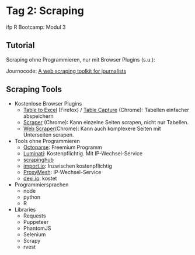 # Tag 2: Scraping
ifp R Bootcamp: Modul 3


## Tutorial

Scraping ohne Programmieren, nur mit Browser Plugins (s.u.):

Journocode: [A web scraping toolkit for journalists](https://journocode.com/2019/01/28/web-scraping-tools-journalists-how-to/)

## Scraping Tools

- Kostenlose Browser Plugins
	- [Table to Excel](https://addons.mozilla.org/en-US/firefox/addon/table-to-excel/) (Firefox) / [Table Capture](https://chrome.google.com/webstore/detail/table-capture/iebpjdmgckacbodjpijphcplhebcmeop?hl=en) (Chrome): Tabellen einfacher abspeichern
	- [Scraper](https://chrome.google.com/webstore/detail/scraper/mbigbapnjcgaffohmbkdlecaccepngjd) (Chrome): Kann einzelne Seiten scrapen, nicht nur Tabellen.
	- [Web Scraper](https://chrome.google.com/webstore/detail/web-scraper/jnhgnonknehpejjnehehllkliplmbmhn)(Chrome): Kann auch komplexere Seiten mit Unterseiten scrapen.
- Tools ohne Programmieren
	- [Octoparse](https://www.octoparse.com/ ): Freemium Programm
	- [Luminati](https://luminati.io/): Kostenpflichtig. Mit IP-Wechsel-Service
	- [scrapinghub](https://scrapinghub.com/)
	- [import.io](https://www.import.io/): Inzwischen kostenpflichtig
	- [ProxyMesh](https://proxymesh.com/): IP-Wechsel-Service
	- [dexi.io](https://dexi.io/): kostet 
- Programmiersprachen
	- node
	- python
	- R
- Libraries
	- Requests
	- Puppeteer
	- PhantomJS
	- Selenium
	- Scrapy
	- rvest




